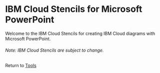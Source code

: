 # IBM Cloud Stencils for Microsoft PowerPoint

Welcome to the IBM Cloud Stencils for creating IBM Cloud diagrams with Microsoft PowerPoint.  

###### Note: IBM Cloud Stencils are subject to change.

Return to [Tools](/README.md) 
